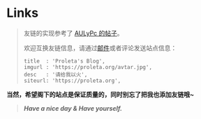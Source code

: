 <br>
<br>
<br>
<br>
<br>
<br>
<br>
<br>
<br>
<br>


# Links
> 友链的实现参考了 [AULyPc 的帖子](https://aulypc1.github.io/friends/)。
>
> 欢迎互换友链信息，请通过[邮件](mailto:pro1etac@gmail.com)或者评论发送站点信息：
> ```
> title  : 'Proleta's Blog',
> imgurl : 'https://proleta.org/avtar.jpg',
> desc   : '请给我以火',
> siteurl: 'https://proleta.org',
> ```
>

**当然，希望阁下的站点是保证质量的，同时别忘了把我也添加友链哦~**

> ***Have a nice day & Have yourself.***


